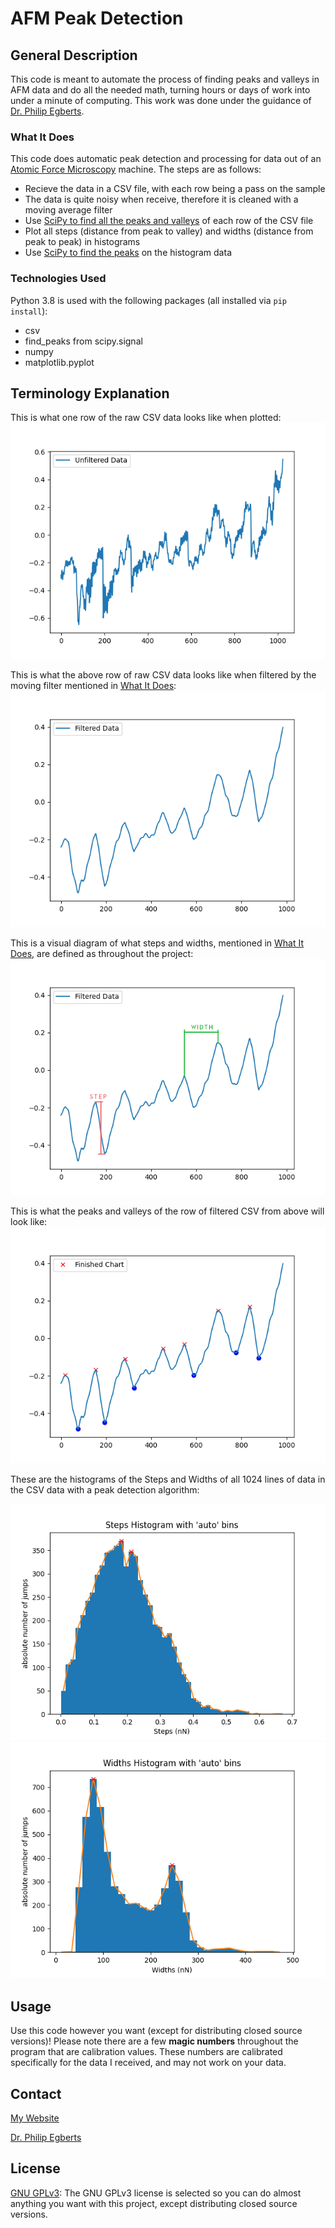 # AFM Peak Detection

## General Description
This code is meant to automate the process of finding peaks and valleys in AFM data and do all the needed math, turning hours or days of work into under a minute of computing. This work was done under the guidance of [Dr. Philip Egberts](https://schulich.ucalgary.ca/contacts/philip-egberts).

### What It Does
This code does automatic peak detection and processing for data out of an [Atomic Force Microscopy](https://en.wikipedia.org/wiki/Atomic_force_microscopy) machine. The steps are as follows:
* Recieve the data in a CSV file, with each row being a pass on the sample
* The data is quite noisy when receive, therefore it is cleaned with a moving average filter
* Use [SciPy to find all the peaks and valleys](https://docs.scipy.org/doc/scipy/reference/generated/scipy.signal.find_peaks.html) of each row of the CSV file
* Plot all steps (distance from peak to valley) and widths (distance from peak to peak) in histograms
* Use [SciPy to find the peaks](https://docs.scipy.org/doc/scipy/reference/generated/scipy.signal.find_peaks.html) on the histogram data

### Technologies Used
Python 3.8 is used with the following packages (all installed via ```pip install```):
* csv
* find_peaks from scipy.signal
* numpy
* matplotlib.pyplot

## Terminology Explanation
This is what one row of the raw CSV data looks like when plotted:
![unfiltered_plot](readme_imgs/unfiltered_plot.jpg)

This is what the above row of raw CSV data looks like when filtered by the moving filter mentioned in [What It Does](###-What-It-Does):
![filtered_plot](readme_imgs/filtered_plot.jpg)

This is a visual diagram of what steps and widths, mentioned in [What It Does](###-What-It-Does), are defined as throughout the project: 
![filtered_plot_explination](readme_imgs/filtered_plot_explination.jpg)

This is what the peaks and valleys of the row of filtered CSV from above will look like:
![output_plot](readme_imgs/output_plot.jpg)

These are the histograms of the Steps and Widths of all 1024 lines of data in the CSV data with a peak detection algorithm:

![Steps Histogram](readme_imgs/Steps.jpg?raw)
![Widths Histogram](readme_imgs/Widths.jpg?raw)


## Usage
Use this code however you want (except for distributing closed source versions)! Please note there are a few __magic numbers__ throughout the program that are calibration values. These numbers are calibrated specifically for the data I received, and may not work on your data.

## Contact
[My Website](https://thesixtium.github.io/)

[Dr. Philip Egberts](https://schulich.ucalgary.ca/contacts/philip-egberts)

## License
[GNU GPLv3](https://choosealicense.com/licenses/gpl-3.0/): The GNU GPLv3 license is selected so you can do almost anything you want with this project, except distributing closed source versions.
